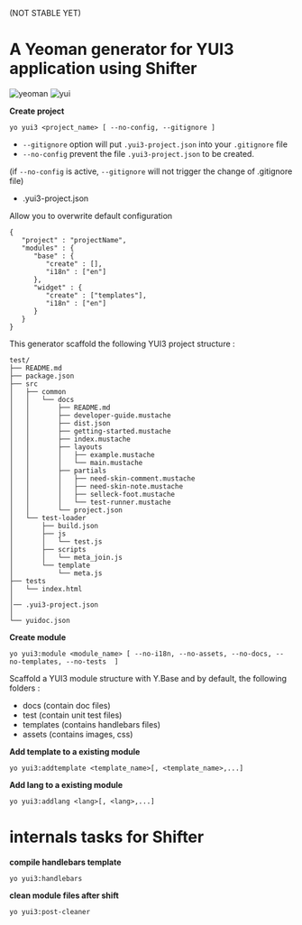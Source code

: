 (NOT STABLE YET)


A Yeoman generator for YUI3 application using Shifter
==============

![yeoman](http://128bitstudios.com/images/logo/yeoman.png)
![yui](http://ebmedia.eventbrite.com/s3-s3/eventlogos/2254509/828699663-2.jpg)


**Create project**


```
yo yui3 <project_name> [ --no-config, --gitignore ]
```

- ```--gitignore``` option will put ```.yui3-project.json``` into your ```.gitignore``` file
- ```--no-config``` prevent the file ```.yui3-project.json``` to be created.

(if ```--no-config``` is active, ```--gitignore``` will not trigger the change of .gitignore file)


- .yui3-project.json

Allow you to overwrite default configuration

```
{
   "project" : "projectName",
   "modules" : {
      "base" : {
         "create" : [],
         "i18n" : ["en"]
      },
      "widget" : {
         "create" : ["templates"],
         "i18n" : ["en"]
      }
   }
}
```



This generator scaffold the following YUI3 project structure : 

```
test/
├── README.md
├── package.json
├── src
│   ├── common
│   │   └── docs
│   │       ├── README.md
│   │       ├── developer-guide.mustache
│   │       ├── dist.json
│   │       ├── getting-started.mustache
│   │       ├── index.mustache
│   │       ├── layouts
│   │       │   ├── example.mustache
│   │       │   └── main.mustache
│   │       ├── partials
│   │       │   ├── need-skin-comment.mustache
│   │       │   ├── need-skin-note.mustache
│   │       │   ├── selleck-foot.mustache
│   │       │   └── test-runner.mustache
│   │       └── project.json
│   └── test-loader
│       ├── build.json
│       ├── js
│       │   └── test.js
│       ├── scripts
│       │   └── meta_join.js
│       └── template
│           └── meta.js
├── tests
│   └── index.html
│     
│── .yui3-project.json  
│     
└── yuidoc.json
```


**Create module**


```
yo yui3:module <module_name> [ --no-i18n, --no-assets, --no-docs, --no-templates, --no-tests  ]
```

Scaffold a YUI3 module structure with Y.Base and by default, the following folders : 

- docs (contain doc files)
- test (contain unit test files)
- templates (contains handlebars files)
- assets (contains images, css)


**Add template to a existing module**


```
yo yui3:addtemplate <template_name>[, <template_name>,...]
```

**Add lang to a existing module**


```
yo yui3:addlang <lang>[, <lang>,...]
```


internals tasks for Shifter
==
 
**compile handlebars template**

```
yo yui3:handlebars
```

**clean module files after shift**

```
yo yui3:post-cleaner
```
